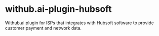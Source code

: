 # withub.ai-plugin-hubsoft
Withub.ai plugin for ISPs that integrates with Hubsoft software to provide customer payment and network data.
